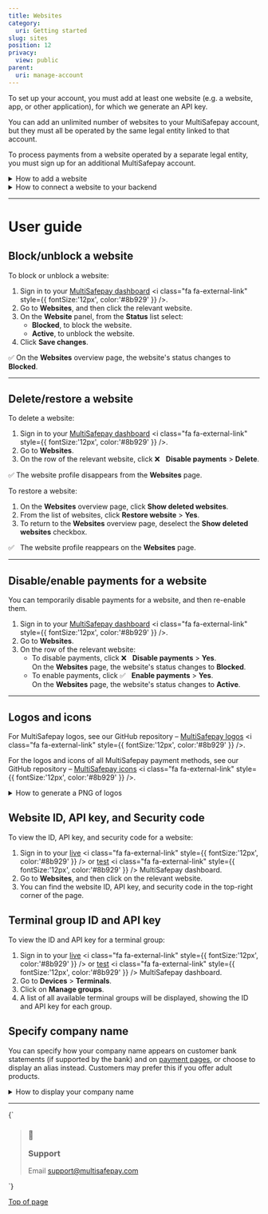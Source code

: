 ```yaml
---
title: Websites
category:
  uri: Getting started
slug: sites
position: 12
privacy:
  view: public
parent:
  uri: manage-account
---
```


To set up your account, you must add at least one website (e.g. a website, app, or other application), for which we generate an API key.

You can add an unlimited number of websites to your MultiSafepay account, but they must all be operated by the same legal entity linked to that account.

To process payments from a website operated by a separate legal entity, you must sign up for an additional MultiSafepay account.

<details id="how-to-add-a-website">
  <summary>How to add a website</summary>

  <br />

  1. Sign in to your <a href="https://merchant.multisafepay.com" target="_blank">MultiSafepay dashboard</a> <i class="fa fa-external-link" style={{ fontSize:'12px', color:'#8b929' }} />.
  2. Go to **Websites**.
  3. Click **Add new website**.
     * From the **Category** list, select what type of products or services your website sells.
     * From the **Subcategory** list, select the specific products or services based on the chosen category.
     * In the **Description** field, enter the website name.\
       **⚠️ Note:** This is displayed on MultiSafepay payment pages and the customer’s bank statement.
     * In the **Base URL** field, add the website’s URL. This must be the URL where you receive payments.
     * If you want to receive [status updates](/docs/payment-statuses/) via webhook, in the **Webhook URL** field, enter a URL for us to send them to.
  4. Click **Save**. You will be redirected to the panel of your new **website**, where you can manage different functionalities. Here, you will also find the **Website ID**, **API key**, and **Security code**.
  5. Optionally, provider your **Customer support phone** and **Customer support email**.
  6. To learn how to style your payment page for this website, see Payment pages – [Styling](/docs/payment-pages/#styling).
</details>

<details id="how-to-connect-to-backend">
  <summary>How to connect a website to your backend</summary>

  <br />

  To connect a website to your <Glossary>backend</Glossary>, enter the required details:

  * Most [ready-made integrations](/docs/our-integrations/): Your [website ID, API key, and security code](#site-id-api-key-and-security-code), and account ID (top-right corner of your dashboard)
  * [API integrations](/docs/api-integration/): Your [website API key](#site-id-api-key-and-security-code)

  To validate the connection, [place a test order](/docs/testing/).
</details>

***

# User guide

## Block/unblock a website

To block or unblock a website:

1. Sign in to your <a href="https://merchant.multisafepay.com" target="_blank">MultiSafepay dashboard</a> <i class="fa fa-external-link" style={{ fontSize:'12px', color:'#8b929' }} />.
2. Go to **Websites**, and then click the relevant website.
3. On the **Website** panel, from the **Status** list select:
   * **Blocked**, to block the website.
   * **Active**, to unblock the website.
4. Click **Save changes**.

✅ On the **Websites** overview page, the website's status changes to **Blocked**.

***

## Delete/restore a website

To delete a website:

1. Sign in to your <a href="https://merchant.multisafepay.com" target="_blank">MultiSafepay dashboard</a> <i class="fa fa-external-link" style={{ fontSize:'12px', color:'#8b929' }} />.
2. Go to **Websites**.
3. On the row of the relevant website, click ❌   **Disable payments** > **Delete**.

✅ The website profile disappears from the **Websites** page.

To restore a website:

1. On the **Websites** overview page, click **Show deleted websites**.
2. From the list of websites, click **Restore website** > **Yes**.
3. To return to the **Websites** overview page, deselect the **Show deleted websites** checkbox.

✅   The website profile reappears on the **Websites** page.

***

## Disable/enable payments for a website

You can temporarily disable payments for a website, and then re-enable them.

1. Sign in to your <a href="https://merchant.multisafepay.com" target="_blank">MultiSafepay dashboard</a> <i class="fa fa-external-link" style={{ fontSize:'12px', color:'#8b929' }} />.
2. Go to **Websites**.
3. On the row of the relevant website:
   * To disable payments, click ❌   **Disable payments** > **Yes**. <br /> On the **Websites** page, the website's status changes to **Blocked**.
   * To enable payments, click ✅   **Enable payments** > **Yes**. <br /> On the **Websites** page, the website's status changes to **Active**.

***

## Logos and icons

For MultiSafepay logos, see our GitHub repository – <a href="https://github.com/MultiSafepay/MultiSafepay-logos" target="_blank">MultiSafepay logos</a> <i class="fa fa-external-link" style={{ fontSize:'12px', color:'#8b929' }} />.

For the logos and icons of all MultiSafepay payment methods, see our GitHub repository – <a href="https://github.com/MultiSafepay/MultiSafepay-icons" target="_blank">MultiSafepay icons</a> <i class="fa fa-external-link" style={{ fontSize:'12px', color:'#8b929' }} />.

<details id="how-to-generate-logo-png">
  <summary>How to generate a PNG of logos</summary>

  <br />

  To generate a portable network graphic (PNG) of a payment method logo to display on your website, follow these steps:

  1. Sign in to your <a href="https://merchant.multisafepay.com" target="_blank">MultiSafepay dashboard</a> <i class="fa fa-external-link" style={{ fontSize:'12px', color:'#8b929' }} />.
  2. Go to **Settings** > **Logo designer**.
  3. Select a layout template.
  4. From the **Select elements** window, select the logos you want to include.
  5. Under **Result logo**, check the preview.
  6. Under **Order icons**, you can:
     * Drag and drop logos to change the order in which they display.
     * Remove logos by clicking **Remove**.
  7. When you are happy with the preview, to generate the PNG image, click **Download**.
</details>

## Website ID, API key, and Security code

To view the ID, API key, and security code for a website:

1. Sign in to your <a href="https://merchant.multisafepay.com" target="_blank">live</a> <i class="fa fa-external-link" style={{ fontSize:'12px', color:'#8b929' }} /> or <a href="https://testmerchant.multisafepay.com" target="_blank">test</a> <i class="fa fa-external-link" style={{ fontSize:'12px', color:'#8b929' }} /> MultiSafepay dashboard.
2. Go to **Websites**, and then click on the relevant website.
3. You can find the website ID, API key, and security code in the top-right corner of the page.

## Terminal group ID and API key

To view the ID and API key for a terminal group:

1. Sign in to your <a href="https://merchant.multisafepay.com" target="_blank">live</a> <i class="fa fa-external-link" style={{ fontSize:'12px', color:'#8b929' }} /> or <a href="https://testmerchant.multisafepay.com" target="_blank">test</a> <i class="fa fa-external-link" style={{ fontSize:'12px', color:'#8b929' }} /> MultiSafepay dashboard.
2. Go to **Devices** > **Terminals**.
3. Click on **Manage groups**.
4. A list of all available terminal groups will be displayed, showing the ID and API key for each group.

## Specify company name

You can specify how your company name appears on customer bank statements (if supported by the bank) and on [payment pages](/docs/payment-pages/), or choose to display an alias instead. Customers may prefer this if you offer adult products.

<details id="how-to-display-company-name">
  <summary>How to display your company name</summary>

  <br />

  To set how your company name displays, follow these steps:

  1. Sign in to your <a href="https://merchant.multisafepay.com" target="_blank">MultiSafepay dashboard</a> <i class="fa fa-external-link" style={{ fontSize:'12px', color:'#8b929' }} />.
  2. Go to **Websites**, and then click the relevant website.
  3. In the **Website name** field, enter the name to display (maximum 35 characters).
  4. Click **Save**.
</details>

***

<HTMLBlock>{`
<blockquote class="callout callout_info">
    <h3 class="callout-heading false">
        <span class="callout-icon">💬</span>
        <p>Support</p>
    </h3>
    <p>Email <a href="mailto:support@multisafepay.com">support@multisafepay.com</a></p>
</blockquote>
`}</HTMLBlock>

[Top of page](#)
